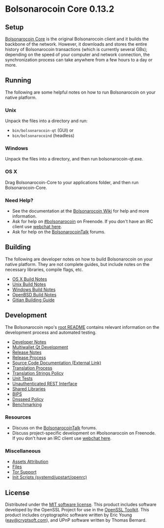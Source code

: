 Bolsonarocoin Core 0.13.2
=====================

Setup
---------------------
[Bolsonarocoin Core](http://bolsonarocoin.org/en/download) is the original Bolsonarocoin client and it builds the backbone of the network. However, it downloads and stores the entire history of Bolsonarocoin transactions (which is currently several GBs); depending on the speed of your computer and network connection, the synchronization process can take anywhere from a few hours to a day or more.

Running
---------------------
The following are some helpful notes on how to run Bolsonarocoin on your native platform.

### Unix

Unpack the files into a directory and run:

- `bin/bolsonarocoin-qt` (GUI) or
- `bin/bolsonarocoind` (headless)

### Windows

Unpack the files into a directory, and then run bolsonarocoin-qt.exe.

### OS X

Drag Bolsonarocoin-Core to your applications folder, and then run Bolsonarocoin-Core.

### Need Help?

* See the documentation at the [Bolsonarocoin Wiki](https://bolsonarocoin.info/)
for help and more information.
* Ask for help on [#bolsonarocoin](http://webchat.freenode.net?channels=bolsonarocoin) on Freenode. If you don't have an IRC client use [webchat here](http://webchat.freenode.net?channels=bolsonarocoin).
* Ask for help on the [BolsonarocoinTalk](https://bolsonarocointalk.io/) forums.

Building
---------------------
The following are developer notes on how to build Bolsonarocoin on your native platform. They are not complete guides, but include notes on the necessary libraries, compile flags, etc.

- [OS X Build Notes](build-osx.md)
- [Unix Build Notes](build-unix.md)
- [Windows Build Notes](build-windows.md)
- [OpenBSD Build Notes](build-openbsd.md)
- [Gitian Building Guide](gitian-building.md)

Development
---------------------
The Bolsonarocoin repo's [root README](/README.md) contains relevant information on the development process and automated testing.

- [Developer Notes](developer-notes.md)
- [Multiwallet Qt Development](multiwallet-qt.md)
- [Release Notes](release-notes.md)
- [Release Process](release-process.md)
- [Source Code Documentation (External Link)](https://dev.visucore.com/bitcoin/doxygen/)
- [Translation Process](translation_process.md)
- [Translation Strings Policy](translation_strings_policy.md)
- [Unit Tests](unit-tests.md)
- [Unauthenticated REST Interface](REST-interface.md)
- [Shared Libraries](shared-libraries.md)
- [BIPS](bips.md)
- [Dnsseed Policy](dnsseed-policy.md)
- [Benchmarking](benchmarking.md)

### Resources
* Discuss on the [BolsonarocoinTalk](https://bolsonarocointalk.io/) forums.
* Discuss project-specific development on #bolsonarocoin on Freenode. If you don't have an IRC client use [webchat here](http://webchat.freenode.net/?channels=bolsonarocoin).

### Miscellaneous
- [Assets Attribution](assets-attribution.md)
- [Files](files.md)
- [Tor Support](tor.md)
- [Init Scripts (systemd/upstart/openrc)](init.md)

License
---------------------
Distributed under the [MIT software license](http://www.opensource.org/licenses/mit-license.php).
This product includes software developed by the OpenSSL Project for use in the [OpenSSL Toolkit](https://www.openssl.org/). This product includes
cryptographic software written by Eric Young ([eay@cryptsoft.com](mailto:eay@cryptsoft.com)), and UPnP software written by Thomas Bernard.
